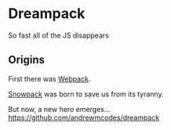 # Dreampack

So fast all of the JS disappears

## Origins

First there was [Webpack](https://webpack.js.org).

[Snowpack](https://www.snowpack.dev) was born to save us from its tyranny.

But now, a new hero emerges...
https://github.com/andrewmcodes/dreampack
